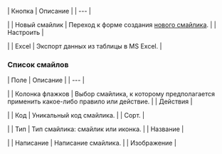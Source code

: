 | Кнопка | Описание |
| --- |

|
| Новый смайлик | Переход к форме создания [нового смайлика](/user_help/service/socialnetwork/socnet_smile_edit.php). |
| Настроить |

|
| Excel | Экспорт данных из таблицы в MS Excel. |

### Список смайлов

| Поле | Описание |
| --- |

|
| Колонка флажков | Выбор смайлика, к которому предполагается применить какое-либо правило или действие. |
| Действия |

|
| Код | Уникальный код смайлика. |
| Сорт. |

|
| Тип | Тип смайлика: смайлик или иконка. |
| Название |

|
| Написание | Написание смайлика. |
| Изображение |